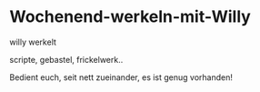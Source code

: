 Wochenend-werkeln-mit-Willy
===========================

willy werkelt

scripte, gebastel, frickelwerk..

Bedient euch, seit nett zueinander, es ist genug vorhanden!
